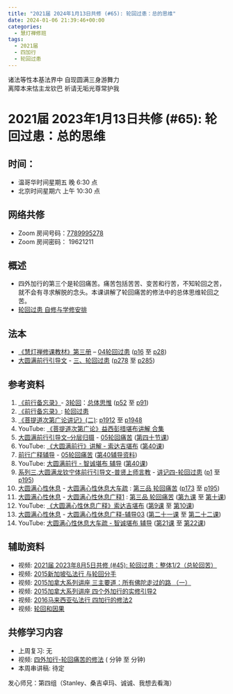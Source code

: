 ```yaml
---
title: "2021届 2024年1月13日共修 (#65): 轮回过患：总的思维"
date: 2024-01-06 21:39:46+00:00
categories:
  - 慧灯禅修班
tags:
  - 2021届
  - 四加行
  - 轮回过患
---
```

诸法等性本基法界中 自现圆满三身游舞力\
离障本来怙主龙钦巴 祈请无垢光尊常护我

# 2021届 2023年1月13日共修 (#65): 轮回过患：总的思维

## 时间：

* 温哥华时间星期五 晚 6:30 点
* 北京时间星期六 上午 10:30 点

## 网络共修

* Zoom 房间号码：[7789995278](https://us02web.zoom.us/j/7789995278?pwd=VjZmbWJFY2k2K0E5RVB2cTNIQmhqUT09)
* Zoom 房间密码： 19621211

## 概述

* 四外加行的第三个是轮回痛苦。痛苦包括苦苦、变苦和行苦，不知轮回之苦，就不会有寻求解脱的念头。本课讲解了轮回痛苦的修法中的总体思维轮回之苦。 
* [轮回过患 自修与学修安排](https://fohuifayu.com/index.php/huideng-jiangtang/chanxiuke/zen-03/8654-zen03-lhgh?title=)

## 法本

* [《慧灯禅修课教材》第三册](https://huidengchanxiu.net/books/b3/) – [04轮回过患](https://huidengchanxiu.net/books/b3/3-04) ([p16](https://huidengchanxiu.net/books/b3/3-04/#p16) 至 [p28](https://huidengchanxiu.net/books/b3/3-04/#p28))
* [大圆满前行引导文](https://huidengchanxiu.net/books/dymqx) - [三、轮回过患](https://huidengchanxiu.net/books/dymqx/#%E4%B8%89%E8%BD%AE%E5%9B%9E%E8%BF%87%E6%82%A3) ([p278](https://huidengchanxiu.net/books/dymqx/#p278) 至 [p285](https://huidengchanxiu.net/books/dymqx/#p285))

## 参考资料

1. [《前行备忘录》](https://www.huidengchanxiu.net/refs/bwl)- [3轮回](https://www.huidengchanxiu.net/refs/qxbwl/qxxl4-03lh)：[总体思惟](https://www.huidengchanxiu.net/refs/qxbwl/qxxl4-03lh/#%E4%B8%80%E6%80%BB%E4%BD%93%E6%80%9D%E6%83%9F) [](https://www.huidengchanxiu.net/refs/qxbwl/qxxl4-03lh/#%E4%B8%80%E5%BC%95%E5%85%A5)([p52](https://www.huidengchanxiu.net/refs/qxbwl/qxxl4-03lh/#p52) 至 [p91](https://www.huidengchanxiu.net/refs/qxbwl/qxxl4-03lh/#p91))
2. [《前行备忘录》](https://huidengchanxiu.net/refs/qxbwl/): [轮回过患](https://huidengchanxiu.net/refs/qxbwl/#%E4%B8%89-%E8%BD%AE%E5%9B%9E%E8%BF%87%E6%82%A3)
3. [《菩提道次第广论讲记》(二)](https://huidengchanxiu.net/refs/ptdcdgl/2/): [p1912](https://huidengchanxiu.net/refs/ptdcdgl/2/#p1912) 至 [p1948](https://huidengchanxiu.net/refs/ptdcdgl/2/#p1948)
4. YouTube: [《菩提道次第广论》益西彭措堪布讲解 合集](https://www.youtube.com/playlist?list=PLvhysUtdbxCBq9MxPLr6pauLmbwndXY9o)
5. [大圆满前行引导文–分层归摄](https://huidengchanxiu.net/refs/qxgs/dymqx-fcgs) - [05轮回痛苦](https://huidengchanxiu.net/refs/qxgs/qxgs-05lh) ([第四十节课](https://huidengchanxiu.net/refs/qxgs/qxgs-05lh/#%E7%AC%AC%E5%9B%9B%E5%8D%81%E8%8A%82%E8%AF%BE))
6. YouTube: [](https://www.youtube.com/playlist?list=PL0ERwy6s1uTeLz5leHEj-VcSWrU6TnVMW)[《大圆满前行》讲解 - 索达吉堪布](https://www.youtube.com/playlist?list=PLAEqXn671Ln66sSBYjhRRLNrAGJwgSXnU) ([](https://www.youtube.com/watch?v=r6fV7ujOSj4&list=PLAEqXn671Ln66sSBYjhRRLNrAGJwgSXnU&index=40)[第40课](https://www.youtube.com/watch?v=r6fV7ujOSj4&list=PLAEqXn671Ln66sSBYjhRRLNrAGJwgSXnU&index=40))
7. [前行广释辅导](https://huidengchanxiu.net/refs/fudao) - [05轮回痛苦](https://huidengchanxiu.net/refs/qxgs/fudao/qxgsfd-05lh) ([第40辅导资料](https://huidengchanxiu.net/refs/qxgs/fudao/qxgsfd-05lh/#%E5%89%8D%E8%A1%8C%E5%B9%BF%E9%87%8A%E7%AC%AC40%E8%AF%BE%E8%BE%85%E5%AF%BC%E8%B5%84%E6%96%99)[](https://huidengchanxiu.net/refs/qxgs/fudao/qxgsfd-05lh/#%E5%89%8D%E8%A1%8C%E5%B9%BF%E9%87%8A%E7%AC%AC47%E8%BE%85%E5%AF%BC%E8%B5%84%E6%96%99))
8. YouTube: [大圆满前行 - 智诚堪布 辅导](https://www.youtube.com/playlist?list=PL5y-PP7QihJ1FDiiv_7WsC1qogohiquEL) ([第40课](https://huidengchanxiu.net/refs/qxgs/fudao/qxgsfd-05lh/#%E5%89%8D%E8%A1%8C%E5%B9%BF%E9%87%8A%E7%AC%AC40%E8%AF%BE%E8%BE%85%E5%AF%BC%E8%B5%84%E6%96%99))
9. [系列三.大圆满龙钦宁体前行引导文-普贤上师言教](https://huidengchanxiu.net/refs/s3) - [](https://huidengchanxiu.net/refs/xmfw/s3/s3-ydw4-lhgh)[讲记四-轮回过患](https://huidengchanxiu.net/refs/xmfw/s3/s3-ydw4-lhgh) ([p1](https://huidengchanxiu.net/refs/xmfw/s3/s3-ydw4-lhgh/#p1) 至 [p195](https://huidengchanxiu.net/refs/xmfw/s3/s3-ydw4-lhgh/#p195))
10. [大圆满心性休息](https://huidengchanxiu.net/refs/dymxxxx) - [大圆满心性休息大车疏](https://huidengchanxiu.net/refs/dymxxxx/dymxxxx-dcs) : [第三品 轮回痛苦](https://huidengchanxiu.net/refs/dymxxxx/dymxxxx-dcs/#%E7%AC%AC%E4%B8%89%E5%93%81-%E8%BD%AE%E5%9B%9E%E7%97%9B%E8%8B%A6) ([p173](https://huidengchanxiu.net/refs/dymxxxx/dymxxxx-dcs/#p173) 至 [p195](https://huidengchanxiu.net/refs/dymxxxx/dymxxxx-dcs/#p195))
11. [大圆满心性休息](https://huidengchanxiu.net/refs/dymxxxx) - [大圆满心性休息广释1](https://huidengchanxiu.net/refs/dymxxxx/dymxxxx-gs1) : [第三品 轮回痛苦](https://huidengchanxiu.net/refs/dymxxxx/dymxxxx-gs1#%E7%AC%AC%E4%B8%89%E5%93%81-%E8%BD%AE%E5%9B%9E%E7%97%9B%E8%8B%A6) ([第九课](https://huidengchanxiu.net/refs/dymxxxx/dymxxxx-gs1/#%E7%AC%AC%E4%B9%9D%E8%AF%BE) 至 [第十课](https://huidengchanxiu.net/refs/dymxxxx/dymxxxx-gs1/#%E7%AC%AC%E5%8D%81%E8%AF%BE))
12. YouTube: [《大圆满心性休息广释》索达吉堪布](https://www.youtube.com/playlist?list=PLAnEIprIVklebrDFUKaC67LssdOO2y87p) ([第9课](https://www.youtube.com/watch?v=TxotzPlbXHA&list=PLAnEIprIVklebrDFUKaC67LssdOO2y87p&index=9) 至 [第10课](https://www.youtube.com/watch?v=MQQz3XMBrjw&list=PLAnEIprIVklebrDFUKaC67LssdOO2y87p&index=10))
13. [大圆满心性休息](https://huidengchanxiu.net/refs/dymxxxx) - [大圆满心性休息广释-辅导03](https://huidengchanxiu.net/refs/dymxxxx/fudao/fd-03) ([第二十一课](https://huidengchanxiu.net/refs/dymxxxx/fudao/fd-03/#%E7%AC%AC%E4%BA%8C%E5%8D%81%E4%B8%80%E8%AF%BE) 至 [第二十二课](https://huidengchanxiu.net/refs/dymxxxx/fudao/fd-03/#%E7%AC%AC%E4%BA%8C%E5%8D%81%E4%BA%8C%E8%AF%BE))
14. YouTube: [大圆满心性休息大车疏 - 智诚堪布 辅导](https://www.youtube.com/playlist?list=PL5y-PP7QihJ1Gh3w_hYZMkn4AWFXr_2iu) ([第21课](https://www.youtube.com/watch?v=BibLbCJabeQ&list=PL5y-PP7QihJ1Gh3w_hYZMkn4AWFXr_2iu&index=22) 至 [第22课](https://www.youtube.com/watch?v=VzGYL1YvHUM&list=PL5y-PP7QihJ1Gh3w_hYZMkn4AWFXr_2iu&index=23))

## **辅助资料**[](https://huidengchanxiu.net/refs/misc/zfncj01)

* 视频: [2021届 2023年8月5日共修 (#45): 轮回过患：整体1/2（总轮回苦）](https://www.huidengvan.com/posts/2023-07-29-2021%E5%B1%8A-2023%E5%B9%B48%E6%9C%885%E6%97%A5%E5%85%B1%E4%BF%AE-45-%E8%BD%AE%E5%9B%9E%E8%BF%87%E6%82%A3%E6%95%B4%E4%BD%931-2%E6%80%BB%E8%BD%AE%E5%9B%9E%E8%8B%A6/)
* 视频: [2015新加坡弘法行 与轮回分手](https://fohuifayu.com/index.php/huideng-jiangtang/huanqiu-xilie/xin-jia-po/1025-l15105?title=%E8%BD%AE%E5%9B%9E%E7%97%9B%E8%8B%A6) 
* 视频: [2015加拿大系列讲座 三主要道：所有佛陀走过的路 （一）](https://fohuifayu.com/index.php/huideng-jiangtang/huanqiu-xilie/jia-na-da/1141-l15034) 
* 视频: [2015加拿大系列讲座 四个外加行的实修引导2 ](https://fohuifayu.com/index.php/huideng-jiangtang/huanqiu-xilie/jia-na-da/1133-l15041)
* 视频: [2016马来西亚弘法行 四加行的修法2 ](https://fohuifayu.com/index.php/huideng-jiangtang/huanqiu-xilie/malai-xiya/1112-l16015)
* 视频: [轮回和因果](https://fohuifayu.com/index.php/huideng-jiangtang/fofa-jianxiu/chuli-xin/739-l11049) 

## **共修学习内容**

* 上周复习: [](https://www.huidengvan.com/f/up/%E4%B8%B2%E8%AE%B2%E7%A8%BF-%E7%94%9F%E8%8B%A6%E8%80%81%E8%8B%A6.ppt)[](https://www.huidengvan.com/f/up/%E4%B8%8A%E5%91%A8%E5%A4%8D%E4%B9%A0-%E7%97%85%E8%8B%A6.docx)[](https://www.huidengvan.com/f/up/%E4%B8%B2%E8%AE%B2%E7%A8%BF-%E7%88%B1%E5%88%AB%E7%A6%BB%E8%8B%A6.docx)[](/f/up/上周复习-不欲临苦.docx)无
* [](/f/up/串讲稿-人生八苦.pdf)视频: [四外加行-轮回痛苦的修法](https://fohuifayu.com/index.php/huideng-jiangtang/fofa-jianxiu/chuli-xin/671-l11034) ( 分钟 至 分钟)
* 本周串讲稿: 待定[](/f/up/串讲稿-旁生之苦.docx)

发心师兄：第四组（Stanley、桑吉卓玛、诚诚、我想去看海）